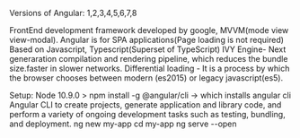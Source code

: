 Versions of Angular: 1,2,3,4,5,6,7,8

FrontEnd development framework developed by google, MVVM(mode view view-modal).
Angular is for SPA applications(Page loading is not required)
Based on Javascript, Typescript(Superset of TypeScript)
IVY Engine- Next generaration compilation and rendering pipeline, which reduces the bundle size.faster in slower networks.
Differential loading - It is a process by which the browser chooses between modern (es2015) or legacy javascript(es5).

Setup: Node 10.9.0 > 
npm install -g @angular/cli -> which installs angular cli
Angular CLI to create projects, generate application and library code, and perform a variety of ongoing development 
tasks such as testing, bundling, and deployment.
ng new my-app
cd my-app
ng serve --open
